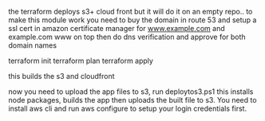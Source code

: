 the terraform deploys s3+ cloud front but it will do it on an empty repo..
to make this module work you need to buy the domain in route 53 and setup a ssl cert in amazon certificate manager for www.example.com and example.com www on top
then do dns verification and approve for both domain names

terraform init
terraform plan
terraform apply

this builds the s3 and cloudfront


now you need to upload the app files to s3, run deploytos3.ps1 this installs node packages, builds the app then uploads the built file to s3. You need to install aws cli and run aws configure to setup your login credentials first.
